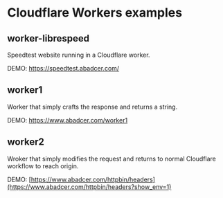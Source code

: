 # Cloudflare Workers examples

## worker-librespeed

Speedtest website running in a Cloudflare worker.

DEMO: https://speedtest.abadcer.com/

## worker1

Worker that simply crafts the response and returns a string.

DEMO: https://www.abadcer.com/worker1

## worker2

Wroker that simply modifies the request and returns to normal Cloudflare workflow to reach origin.

DEMO: [https://www.abadcer.com/httpbin/headers](https://www.abadcer.com/httpbin/headers?show_env=1)

